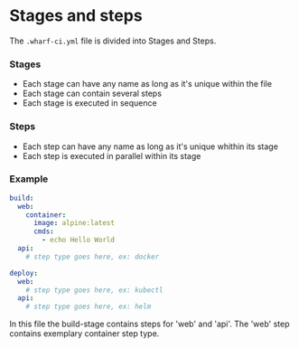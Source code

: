 # Stages and steps

The `.wharf-ci.yml` file is divided into Stages and Steps.

### Stages

- Each stage can have any name as long as it's unique within the file
- Each stage can contain several steps
- Each stage is executed in sequence

### Steps

- Each step can have any name as long as it's unique whithin its stage
- Each step is executed in parallel within its stage

### Example

```yaml
build:
  web:
    container:
      image: alpine:latest
      cmds:
        - echo Hello World
  api:
    # step type goes here, ex: docker

deploy:
  web:
    # step type goes here, ex: kubectl
  api:
    # step type goes here, ex: helm
```

In this file the build-stage contains steps for 'web' and 'api'.
The 'web' step contains exemplary container step type.
